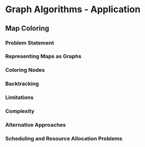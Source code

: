 # Graph Algorithms - Application

<!-- Rough outline for how we might cover graph coloring -->

## Map Coloring

### Problem Statement

### Representing Maps as Graphs

### Coloring Nodes

### Backtracking

### Limitations

### Complexity

### Alternative Approaches

### Scheduling and Resource Allocation Problems

